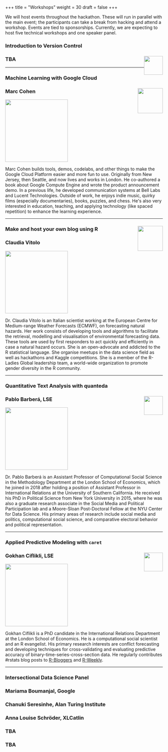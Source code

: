 +++
title = "Workshops"
weight = 30
draft = false
+++

We will host events throughout the hackathon. These will run in parallel with the main event; the participants can take a break from hacking and attend a workshop. Events are tied to sponsorships. Currently, we are expecting to host five technical workshops and one speaker panel.

### Introduction to Version Control
### TBA <img style="float: right;" src="images/mark.png" height="60">

---

### Machine Learning with Google Cloud
### Marc Cohen<img style="float: right;" src="images/google.png" height="80">

<img src="images/cohen.jpg" width="200">


Marc Cohen builds tools, demos, codelabs, and other things to make the Google Cloud Platform easier and more fun to use. Originally from New Jersey, then Seattle, and now lives and works in London. He co-authored a book about Google Compute Engine and wrote the product announcement demo. In a previous life, he developed communication systems at Bell Labs and Lucent Technologies. Outside of work, he enjoys indie music, quirky films (especially documentaries), books, puzzles, and chess. He's also very interested in education, teaching, and applying technology (like spaced repetition) to enhance the learning experience.

---

### Make and host your own blog using R <img style="float: right;" src="images/r-ladies.png" height="80">
### Claudia Vitolo

<img src="images/vitolo.jpg" width="200">

Dr. Claudia Vitolo is an Italian scientist working at the European Centre for Medium-range Weather Forecasts (ECMWF), on forecasting natural hazards. Her work consists of developing tools and algorithms to facilitate the retrieval, modelling and visualisation of environmental forecasting data. These tools are used by first responders to act quickly and efficiently in case a natural hazard occurs. She is an open-advocate and addicted to the R statistical language. She organise meetups in the data science field as well as hackathons and Kaggle competitions. She is a member of the R-Ladies Global leadership team, a world-wide organization to promote gender diversity in the R community.

---

### Quantitative Text Analysis with quanteda
### Pablo Barberá, LSE <img style="float: right;" src="images/quanteda.png" height="60">

<img src="images/barbera.jpg" width="200">

Dr. Pablo Barberá is an Assistant Professor of Computational Social Science in the Methodology Department at the London School of Economics, which he joined in 2018 after holding a position of Assistant Professor in International Relations at the University of Southern California. He received his PhD in Political Science from New York University in 2015, where he was also a graduate research associate in the Social Media and Political Participation lab and a Moore-Sloan Post-Doctoral Fellow at the NYU Center for Data Science. His primary areas of research include social media and politics, computational social science, and comparative electoral behavior and political representation.

---

### Applied Predictive Modeling with `caret`
### Gokhan Ciflikli, LSE <img style="float: right;" src="images/r.png" height="60">

<img src="images/ciflikli.jpg" width="200">

Gokhan Ciflikli is a PhD candidate in the International Relations Department at the London School of Economics. He is a computational social scientist and an R evangelist. His primary research interests are conflict forecasting and developing techniques for cross-validating and evaluating predictive accuracy of binary-time-series-cross-section data. He regularly contributes #rstats blog posts to [R-Bloggers](https://www.r-bloggers.com/) and [R-Weekly](https://rweekly.org/).

---

### Intersectional Data Science Panel
### Mariama Boumanjal, Google
### Chanuki Seresinhe, Alan Turing Institute
### Anna Louise Schröder, XLCatlin
### TBA
### TBA